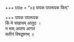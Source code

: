 +++
title = "०३ पापक पापरूपक किम्"

+++
पापक पापरूपक  
किं मे सखायम् आतुदः ।  
न माम् अपश्य आगतं  
सतीनं विषदूषणम् ॥